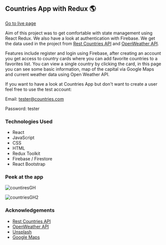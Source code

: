 ## Countries App with Redux &#127758;

[Go to live page](https://countries-app-kirpister.vercel.app/)

Aim of this project was to get comfortable with state management using React Redux. We also have a look at authentication with Firebase.
We get the data used in the project from [Rest Countries API](https://restcountries.com/) and [OpenWeather API](https://openweathermap.org/). 

Features include register and login using Firebase, after creating an account you get access to country cards where you can add favorite countries to a favorites list. You can view a single country by clicking the card, in this page you can see some basic information, map of the capital via Google Maps and current weather data using Open Weather API.

If you want to have a look at Countries App but don't want to create a user feel free to use the test account:

Email: tester@countries.com

Password: tester

### Technologies Used
- React 
- JavaScript
- CSS
- HTML
- Redux Toolkit
- Firebase / Firestore
- React Bootstrap

### Peek at the app

![countiresGH](https://github.com/kirpister/countries-bootstrap/assets/77112303/943aab08-10bc-4fff-9cdf-3687cbeeebc3)

![countriesGH2](https://github.com/kirpister/countries-bootstrap/assets/77112303/fa96fdc6-4802-46bd-88c1-efeeee28903a)


### Acknowledgements
- [Rest Countries API](https://restcountries.com/)
- [OpenWeather API](https://openweathermap.org/)
- [Unsplash](https://unsplash.com/)
- [Google Maps](https://www.google.com/maps)


